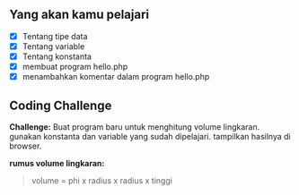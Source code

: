 ## Yang akan kamu pelajari
- [x] Tentang tipe data
- [x] Tentang variable
- [X] Tentang konstanta
- [X] membuat program hello.php
- [X] menambahkan komentar dalam program hello.php

## Coding Challenge
**Challenge:** Buat program baru untuk menghitung volume lingkaran. gunakan konstanta dan variable yang sudah dipelajari. tampilkan hasilnya di browser. 

**rumus volume lingkaran:**
> volume = phi x radius x radius x tinggi